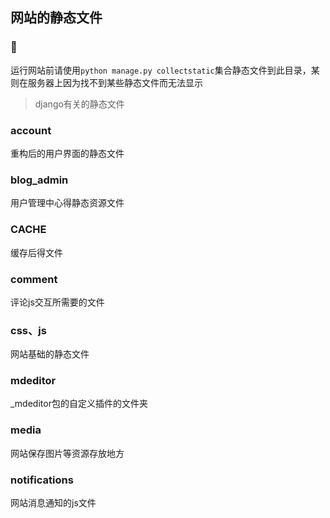 ## 网站的静态文件

### 👐
运行网站前请使用`python manage.py collectstatic`集合静态文件到此目录，某则在服务器上因为找不到某些静态文件而无法显示

> django有关的静态文件
### account
重构后的用户界面的静态文件

### blog_admin
用户管理中心得静态资源文件

### CACHE
缓存后得文件

### comment
评论js交互所需要的文件

### css、js
网站基础的静态文件

### mdeditor
_mdeditor包的自定义插件的文件夹

### media
网站保存图片等资源存放地方

### notifications
网站消息通知的js文件
